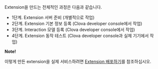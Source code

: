 Extension을 만드는 전체적인 과정은 다음과 같습니다.
* 1단계. Extension 서버 준비 (개별적으로 작업)
* 2단계. Extension 기본 정보 등록 (Clova developer console에서 작업)
* 3단계. Interaction 모델 등록 (Clova developer console에서 작업)
* 4단계. Extension 동작 테스트 (Clova developer console과 실제 기기에서 작업)

<div class="note">
  <p><strong>Note!</strong></p>
  <p>이렇게 만든 extension을 실제 서비스하려면 <a href="/DevConsole/Guides/CEK/Deploy_Extension.md">Extension 배포하기</a>를 참조하십시오.</p>
</div>
